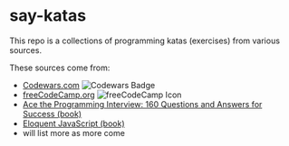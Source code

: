 # say-katas

This repo is a collections of programming katas (exercises) from various sources.

These sources come from:
* [Codewars.com](https://codewars.com) ![Codewars Badge](https://www.codewars.com/users/sayhelloelijah/badges/small)
* [freeCodeCamp.org](https://freecodecamp.com) ![freeCodeCamp Icon](https://api.iconify.design/simple-icons:freecodecamp.svg')
* [Ace the Programming Interview: 160 Questions and Answers for Success (book)](https://www.amazon.com/Ace-Programming-Interview-Questions-Answers-ebook/dp/B00D57YFQA)
* [Eloquent JavaScript (book)](https://eloquentjavascript.net/)
* will list more as more come

